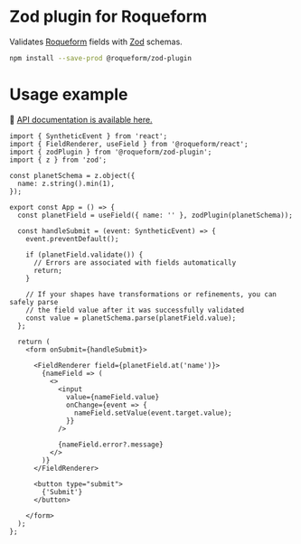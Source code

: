 # Zod plugin for Roqueform

Validates [Roqueform](https://github.com/smikhalevski/roqueform#readme) fields with [Zod](https://zod.dev/) schemas.

```sh
npm install --save-prod @roqueform/zod-plugin
```

# Usage example

🔎 [API documentation is available here.](https://smikhalevski.github.io/roqueform/modules/_roqueform_zod_plugin.html)

```tsx
import { SyntheticEvent } from 'react';
import { FieldRenderer, useField } from '@roqueform/react';
import { zodPlugin } from '@roqueform/zod-plugin';
import { z } from 'zod';

const planetSchema = z.object({
  name: z.string().min(1),
});

export const App = () => {
  const planetField = useField({ name: '' }, zodPlugin(planetSchema));

  const handleSubmit = (event: SyntheticEvent) => {
    event.preventDefault();

    if (planetField.validate()) {
      // Errors are associated with fields automatically
      return;
    }

    // If your shapes have transformations or refinements, you can safely parse
    // the field value after it was successfully validated
    const value = planetSchema.parse(planetField.value);
  };

  return (
    <form onSubmit={handleSubmit}>

      <FieldRenderer field={planetField.at('name')}>
        {nameField => (
          <>
            <input
              value={nameField.value}
              onChange={event => {
                nameField.setValue(event.target.value);
              }}
            />

            {nameField.error?.message}
          </>
        )}
      </FieldRenderer>

      <button type="submit">
        {'Submit'}
      </button>

    </form>
  );
};
```
